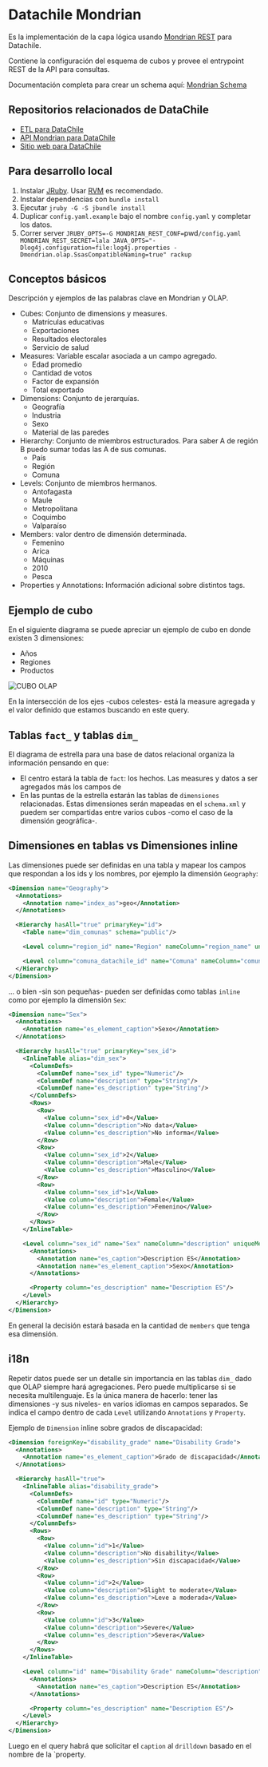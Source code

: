 # Datachile Mondrian

Es la implementación de la capa lógica usando [Mondrian REST](https://github.com/jazzido/mondrian-rest) para Datachile.

Contiene la configuración del esquema de cubos y provee el entrypoint REST de la API para consultas.

Documentación completa para crear un schema aquí: [Mondrian Schema](https://mondrian.pentaho.com/documentation/schema.php)

## Repositorios relacionados de DataChile

*   [ETL para DataChile](https://github.com/Datawheel/datachile-etl)
*   [API Mondrian para DataChile](https://github.com/Datawheel/datachile-mondrian)
*   [Sitio web para DataChile](https://github.com/Datawheel/datachile)

## Para desarrollo local
1. Instalar [JRuby](http://jruby.org). Usar [RVM](https://rvm.io/) es recomendado.
2. Instalar dependencias con `bundle install`
3. Ejecutar `jruby -G -S jbundle install`
4. Duplicar `config.yaml.example` bajo el nombre `config.yaml` y completar los datos.
5. Correr server `JRUBY_OPTS=-G MONDRIAN_REST_CONF=`pwd`/config.yaml MONDRIAN_REST_SECRET=lala JAVA_OPTS="-Dlog4j.configuration=file:log4j.properties -Dmondrian.olap.SsasCompatibleNaming=true" rackup` 

## Conceptos básicos
Descripción y ejemplos de las palabras clave en Mondrian y OLAP.

* Cubes: Conjunto de dimensions y measures.
  * Matrículas educativas
  * Exportaciones
  * Resultados electorales
  * Servicio de salud
* Measures: Variable escalar asociada a un campo agregado.
  * Edad promedio
  * Cantidad de votos
  * Factor de expansión
  * Total exportado
* Dimensions: Conjunto de jerarquías.
  * Geografía
  * Industria
  * Sexo
  * Material de las paredes
* Hierarchy: Conjunto de miembros estructurados. Para saber A de región B puedo sumar todas las A de sus comunas.
  * País
  * Región
  * Comuna
* Levels: Conjunto de miembros hermanos.
  * Antofagasta
  * Maule
  * Metropolitana
  * Coquimbo
  * Valparaíso
* Members: valor dentro de dimensión determinada.
  * Femenino
  * Arica
  * Máquinas
  * 2010
  * Pesca
* Properties y Annotations: Información adicional sobre distintos tags.


## Ejemplo de cubo
En el siguiente diagrama se puede apreciar un ejemplo de cubo en donde existen 3 dimensiones:
* Años
* Regiones
* Productos

![CUBO OLAP](docs/img/cube.png)

En la intersección de los ejes -cubos celestes- está la measure agregada y el valor definido que estamos buscando en este query.

## Tablas `fact_` y tablas `dim_`
El diagrama de estrella para una base de datos relacional organiza la información pensando en que:
* El centro estará la tabla de `fact`: los hechos. Las measures y datos a ser agregados más los campos de 
* En las puntas de la estrella estarán las tablas de `dimensiones` relacionadas. Estas dimensiones serán mapeadas en el `schema.xml` y puedem ser compartidas entre varios cubos -como el caso de la dimensión geográfica-.

## Dimensiones en tablas vs Dimensiones inline
Las dimensiones puede ser definidas en una tabla y mapear los campos que respondan a los ids y los nombres, por ejemplo la dimensión `Geography`:

```xml
<Dimension name="Geography">
  <Annotations>
    <Annotation name="index_as">geo</Annotation>
  </Annotations>

  <Hierarchy hasAll="true" primaryKey="id">
    <Table name="dim_comunas" schema="public"/>

    <Level column="region_id" name="Region" nameColumn="region_name" uniqueMembers="true"/>

    <Level column="comuna_datachile_id" name="Comuna" nameColumn="comuna_name" uniqueMembers="true"/>
  </Hierarchy>
</Dimension>
```

... o bien -sin son pequeñas- pueden ser definidas como tablas `inline` como por ejemplo la dimensión `Sex`:

```xml
<Dimension name="Sex">
  <Annotations>
    <Annotation name="es_element_caption">Sexo</Annotation>
  </Annotations>

  <Hierarchy hasAll="true" primaryKey="sex_id">
    <InlineTable alias="dim_sex">
      <ColumnDefs>
        <ColumnDef name="sex_id" type="Numeric"/>
        <ColumnDef name="description" type="String"/>
        <ColumnDef name="es_description" type="String"/>
      </ColumnDefs>
      <Rows>
        <Row>
          <Value column="sex_id">0</Value>
          <Value column="description">No data</Value>
          <Value column="es_description">No informa</Value>
        </Row>
        <Row>
          <Value column="sex_id">2</Value>
          <Value column="description">Male</Value>
          <Value column="es_description">Masculino</Value>
        </Row>
        <Row>
          <Value column="sex_id">1</Value>
          <Value column="description">Female</Value>
          <Value column="es_description">Femenino</Value>
        </Row>
      </Rows>
    </InlineTable>

    <Level column="sex_id" name="Sex" nameColumn="description" uniqueMembers="true" caption="Sex">
      <Annotations>
        <Annotation name="es_caption">Description ES</Annotation>
        <Annotation name="es_element_caption">Sexo</Annotation>
      </Annotations>

      <Property column="es_description" name="Description ES"/>
    </Level>
  </Hierarchy>
</Dimension>
```

En general la decisión estará basada en la cantidad de `members` que tenga esa dimensión.

## i18n
Repetir datos puede ser un detalle sin importancia en las tablas `dim_` dado que OLAP siempre hará agregaciones. Pero puede multiplicarse si se necesita multilenguaje. Es la única manera de hacerlo: tener las dimensiones -y sus niveles- en varios idiomas en campos separados. Se indica el campo dentro de cada `Level` utilizando `Annotations` y `Property`.

Ejemplo de `Dimension` inline sobre grados de discapacidad:

```xml
<Dimension foreignKey="disability_grade" name="Disability Grade">
  <Annotations>
    <Annotation name="es_element_caption">Grado de discapacidad</Annotation>
  </Annotations>

  <Hierarchy hasAll="true">
    <InlineTable alias="disability_grade">
      <ColumnDefs>
        <ColumnDef name="id" type="Numeric"/>
        <ColumnDef name="description" type="String"/>
        <ColumnDef name="es_description" type="String"/>
      </ColumnDefs>
      <Rows>
        <Row>
          <Value column="id">1</Value>
          <Value column="description">No disability</Value>
          <Value column="es_description">Sin discapacidad</Value>
        </Row>
        <Row>
          <Value column="id">2</Value>
          <Value column="description">Slight to moderate</Value>
          <Value column="es_description">Leve a moderada</Value>
        </Row>
        <Row>
          <Value column="id">3</Value>
          <Value column="description">Severe</Value>
          <Value column="es_description">Severa</Value>
        </Row>
      </Rows>
    </InlineTable>

    <Level column="id" name="Disability Grade" nameColumn="description" uniqueMembers="true">
      <Annotations>
        <Annotation name="es_caption">Description ES</Annotation>
      </Annotations>

      <Property column="es_description" name="Description ES"/>
    </Level>
  </Hierarchy>
</Dimension>
```

Luego en el query habrá que solicitar el `caption` al `drilldown` basado en el nombre de la `property.
